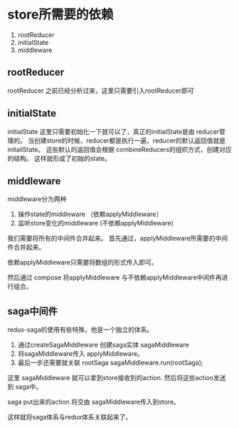 store所需要的依赖
=================
1. rootReducer
2. initialState
3. middleware

rootReducer
-----------
rootReducer 之前已经分析过来，这里只需要引入rootReducer即可


initialState
------------
initialState 这里只需要初始化一下就可以了，真正的initialState是由 reducer管理的。
当创建store的时候，reducer都是执行一遍，reducer的默认返回值就是initailState。
这些默认的返回值会根据 combineReducers的组织方式，创建对应的结构。
这样就形成了初始的state。


middleware
----------

middleware分为两种
1. 操作state的middleware     （依赖applyMiddleware）
2. 监听store变化的middleware  (不依赖applyMiddleware)

我们需要将所有的中间件合并起来。
首先通过，applyMiddleware所需要的中间件合并起来。

依赖applyMiddleware只需要将数组的形式传入即可。

然后通过 compose 将applyMiddleware 与不依赖applyMiddleware中间件再进行组合。



saga中间件
----------
redux-saga的使用有些特殊，他是一个独立的体系。

1. 通过createSagaMiddleware 创建saga实体 sagaMiddleware 
2. 将sagaMiddleware传入 applyMiddleware。
3. 最后一步还需要就关联 rootSaga   sagaMiddleware.run(rootSaga);

这里 sagaMiddleware 就可以拿到store接收到的action. 然后将这些action发送到 saga中。

saga put出来的action 将交由 sagaMiddleware传入到store。

这样就将saga体系与redux体系关联起来了。


